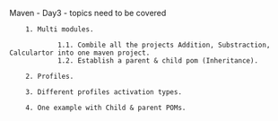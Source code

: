 Maven - Day3 - topics need to be covered

        1. Multi modules.
        
                1.1. Combile all the projects Addition, Substraction, Calculartor into one maven project.
                1.2. Establish a parent & child pom (Inheritance).
                
        2. Profiles.
        
        3. Different profiles activation types.
        
        4. One example with Child & parent POMs.
